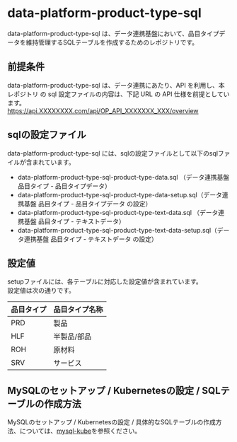 # data-platform-product-type-sql
data-platform-product-type-sql は、データ連携基盤において、品目タイプデータを維持管理するSQLテーブルを作成するためのレポジトリです。  

## 前提条件  
data-platform-product-type-sql は、データ連携にあたり、API を利用し、本レポジトリ の sql 設定ファイルの内容は、下記 URL の API 仕様を前提としています。  
https://api.XXXXXXXX.com/api/OP_API_XXXXXXX_XXX/overview  

## sqlの設定ファイル
data-platform-product-type-sql には、sqlの設定ファイルとして以下のsqlファイルが含まれています。  

* data-platform-product-type-sql-product-type-data.sql （データ連携基盤 品目タイプ - 品目タイプデータ）
* data-platform-product-type-sql-product-type-data-setup.sql（データ連携基盤 品目タイプ - 品目タイプデータ の設定）
* data-platform-product-type-sql-product-type-text-data.sql （データ連携基盤 品目タイプ - テキストデータ）
* data-platform-product-type-sql-product-type-text-data-setup.sql（データ連携基盤 品目タイプ - テキストデータ の設定）

## 設定値
setupファイルには、各テーブルに対応した設定値が含まれています。  
設定値は次の通りです。  

| 品目タイプ      | 品目タイプ名称         |
| :-------- | :----------------------------- |
| PRD  | 製品              |
| HLF  | 半製品/部品              |
| ROH  | 原材料              |
| SRV  | サービス              |

## MySQLのセットアップ / Kubernetesの設定 / SQLテーブルの作成方法
MySQLのセットアップ / Kubernetesの設定 / 具体的なSQLテーブルの作成方法、については、[mysql-kube](https://github.com/latonaio/mysql-kube)を参照ください。